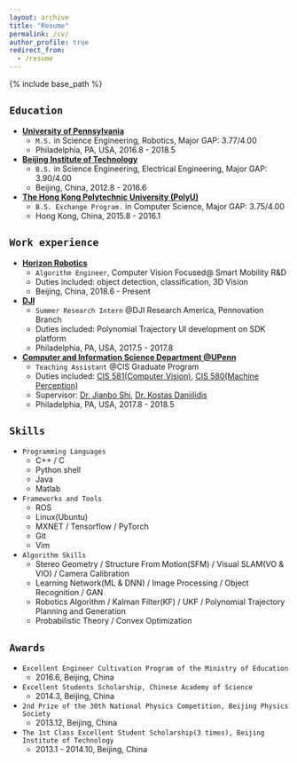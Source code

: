 ```yaml
---
layout: archive
title: "Resume"
permalink: /cv/
author_profile: true
redirect_from:
  - /resume
---
```


{% include base_path %}

`Education`
----------
* **[University of Pennsylvania](https://www.upenn.edu/)**
  * `M.S.` in Science Engineering, Robotics, Major GAP: 3.77/4.00
  * Philadelphia, PA, USA, 2016.8 - 2018.5
* **[Beijing Institute of Technology](http://www.bit.edu.cn/)**
  * `B.S.` in Science Engineering, Electrical Engineering, Major GAP: 3.90/4.00
  * Beijing, China, 2012.8 - 2016.6
* **[The Hong Kong Polytechnic University (PolyU)](https://www.polyu.edu.hk/web/en/home/index.html)**
  * `B.S. Exchange Program.` in Computer Science, Major GAP: 3.75/4.00
  * Hong Kong, China, 2015.8 - 2016.1


`Work experience`
-----------------
* **[Horizon Robotics](http://en.horizon.ai/)**
  * `Algorithm Engineer`, Computer Vision Focused@ Smart Mobility R&D
  * Duties included: object detection, classification, 3D Vision
  * Beijing, China, 2018.6 - Present
* **[DJI](https://www.dji.com/cn)**
  * `Summer Research Intern` @DJI Research America, Pennovation Branch
  * Duties included: Polynomial Trajectory UI development on SDK platform
  * Philadelphia, PA, USA, 2017.5 - 2017.8
* **[Computer and Information Science Department @UPenn](http://www.cis.upenn.edu/index.php)**
  * `Teaching Assistant` @CIS Graduate Program
  * Duties included: [CIS 581(Computer Vision)](https://alliance.seas.upenn.edu/~cis581/wiki/index.php?title=CIS_581:_Computer_Vision_%26_Computational_Photography), [CIS 580(Machine Perception)](https://fling.seas.upenn.edu/~cis580/wiki/index.php?title=CIS580:_Machine_Perception)
  * Supervisor: [Dr. Jianbo Shi](http://www.cis.upenn.edu/~jshi/), [Dr. Kostas Daniilidis](http://www.cis.upenn.edu/~kostas/)
  * Philadelphia, PA, USA, 2017.8 - 2018.5
  
`Skills`
-------
* `Programming Languages`
  * C++ / C
  * Python shell
  * Java
  * Matlab
* `Frameworks and Tools`
  * ROS
  * Linux(Ubuntu)
  * MXNET / Tensorflow / PyTorch
  * Git
  * Vim
* `Algorithm Skills`
  * Stereo Geometry / Structure From Motion(SFM) / Visual SLAM(VO & VIO) / Camera Calibration
  * Learning Network(ML & DNN) / Image Processing / Object Recognition / GAN
  * Robotics Algorithm / Kalman Filter(KF) / UKF / Polynomial Trajectory Planning and Generation
  * Probabilistic Theory / Convex Optimization
  
`Awards`
-------
* `Excellent Engineer Cultivation Program of the Ministry of Education`
  * 2016.6, Beijing, China
* `Excellent Students Scholarship, Chinese Academy of Science`
  * 2014.3, Beijing, China
* `2nd Prize of the 30th National Physics Competition, Beijing Physics Society`
  * 2013.12, Beijing, China
* `The 1st Class Excellent Student Scholarship(3 times), Beijing Institute of Technology`
  * 2013.1 - 2014.10, Beijing, China
